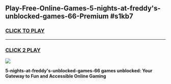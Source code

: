 
## Play-Free-Online-Games-5-nights-at-freddy's-unblocked-games-66-Premium #s1kb7
<h3>
<a href="https://premium.freeplayer.one?title=5-nights-at-freddy's-unblocked-games-66&ref=8M">CLICK TO PLAY</a></h3>
<hr>

<h3>
<a href="https://premium.freeplayer.one?title=5-nights-at-freddy's-unblocked-games-66&ref=8M">CLICK 2 PLAY</a>
  
</h3>

<a href="https://premium.freeplayer.one?title=5-nights-at-freddy's-unblocked-games-66&ref=8M"><img src="https://clearcache.store/games.png"></a>


**5-nights-at-freddy's-unblocked-games-66 games unblocked: Your Gateway to Fun and Accessible Online Gaming**
